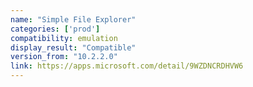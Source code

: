 ```yaml
---
name: "Simple File Explorer"
categories: ['prod']
compatibility: emulation
display_result: "Compatible"
version_from: "10.2.2.0"
link: https://apps.microsoft.com/detail/9WZDNCRDHVW6
---
```

